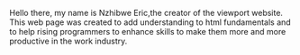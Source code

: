 Hello there, my name is Nzhibwe Eric,the creator of the viewport website.
This web page was created to add understanding to html fundamentals and to help rising programmers to enhance skills to make them more and more productive in the work industry.

